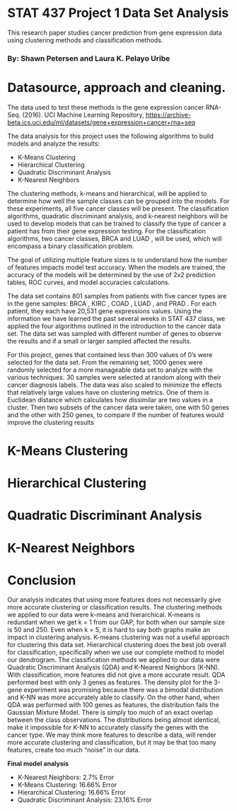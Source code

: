 # STAT 437 Project 1 Data Set Analysis
This research paper studies cancer prediction from gene expression data using clustering methods and classification methods.

### By: Shawn Petersen and Laura K. Pelayo Uribe

# Datasource, approach and cleaning.
The data used to test these methods is the gene expression cancer RNA-Seq. (2016). UCI Machine Learning Repository, https://archive-beta.ics.uci.edu/ml/datasets/gene+expression+cancer+rna+seq

The data analysis for this project uses the following algorithms to build models and analyze the results:

- K-Means Clustering
- Hierarchical Clustering
- Quadratic Discriminant Analysis
- K-Nearest Neighbors

The clustering methods, k-means and hierarchical, will be applied to determine how well the sample classes can be grouped into the models. For these experiments, all five cancer classes will be present. The classification algorithms, quadratic discriminant analysis, and k-nearest neighbors will be used to develop models that can be trained to classify the type of cancer a patient has from their gene expression testing. For the classification algorithms, two cancer classes, BRCA and LUAD , will be used, which will encompass a binary classification problem.

The goal of utilizing multiple feature sizes is to understand how the number of features impacts model test accuracy. When the models are trained, the accuracy of the models will be determined by the use of 2x2 prediction tables, ROC curves, and model accuracies calculations.

The data set contains 801 samples from patients with five cancer types are in the gene samples: BRCA , KIRC , COAD , LUAD , and PRAD . For each patient, they each have 20,531 gene expressions values. Using the information we have learned the past several weeks in STAT 437 class, we applied the four algorithms outlined in the introduction to the cancer data set. The data set was sampled with different number of genes to observe the results and if a small or larger sampled affected the results.

For this project, genes that contained less than 300 values of 0’s were selected for the data set. From the remaining set, 1000 genes were randomly selected for a more manageable data set to analyze with the various techniques. 30 samples were selected at random along with their cancer diagnosis labels. The data was also scaled to minimize the effects that relatively large values have on clustering metrics. One of them is Euclidean distance which calculates how dissimilar are two values in a cluster. Then two subsets of the cancer data were taken, one with 50 genes and the other with 250 genes, to compare if the number of features would improve the clustering results

# K-Means Clustering

# Hierarchical Clustering

# Quadratic Discriminant Analysis

# K-Nearest Neighbors

# Conclusion

Our analysis indicates that using more features does not necessarily give more accurate clustering or classification results. The clustering methods we applied to our data were k-means and hierarchical. K-means is redundant when we get k = 1 from our GAP, for both when our sample size is 50 and 250. Even when k = 5, it is hard to say both graphs make an impact in clustering analysis. K-means clustering was not a useful approach for clustering this data set. Hierarchical clustering does the best job overall for classification, specifically when we use our complete method to model our dendrogram. The classification methods we applied to our data were Quadratic Discriminant Analysis (QDA) and K-Nearest Neighbors (K-NN). With classification, more features did not give a more accurate result. QDA performed best with only 3 genes as features. The density plot for the 3-gene experiment was promising because there was a bimodal distribution and K-NN was more accurately able to classify. On the other hand, when QDA was performed with 100 genes as features, the distribution fails the Gaussian Mixture Model. There is simply too much of an exact overlap between the class observations. The distributions being almost identical, make it impossible for K-NN to accurately classify the genes with the cancer type. We may think more features to describe a data, will render more accurate clustering and classification, but it may be that too many features, create too much “noise” in our data.

**Final model analysis**
- K-Nearest Neighbors: 2.7% Error
- K-Means Clustering: 16.66% Error
- Hierarchical Clustering: 16.66% Error
- Quadratic Discriminant Analysis: 23.16% Error




